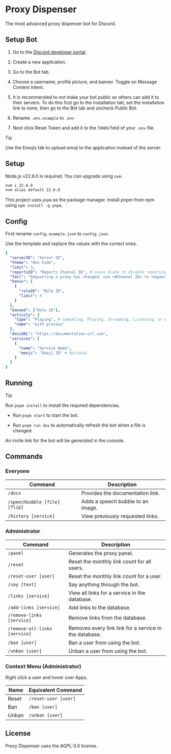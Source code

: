 # Proxy Dispenser

The most advanced proxy dispenser bot for Discord.

## Setup Bot

1. Go to the [Discord developer portal](https://discord.com/developers/applications).

2. Create a new application.

3. Go to the Bot tab.

4. Choose a username, profile picture, and banner. Toggle on Message Content Intent.

5. It is recommended to not make your bot public so others can add it to their servers. To do this first go to the Installation tab, set the installation link to none, then go to the Bot tab and uncheck Public Bot.

6. Rename `.env.example` to `.env`

7. Next click Reset Token and add it to the `TOKEN` field of your `.env` file.

> [!TIP]
> Use the Emojis tab to upload emoji to the application instead of the server.

## Setup

Node.js v22.6.0 is required. You can upgrade using `nvm`.

```bash
nvm i 22.6.0
nvm alias default 22.6.0
```

This project uses `pnpm` as the package manager. Install pnpm from npm using `npm install -g pnpm`.

## Config

First rename `config.example.json` to `config.json`.

Use the template and replace the values with the correct ones.

```yaml
{
  "serverID": "Server ID",
  "theme": "Hex Code",
  "limit": 3,
  "reportsID": "Reports Channel ID", # Leave blank to disable reporting.
  "fail": "Requesting a proxy has changed, use <#Channel ID> to request a proxy link.",
  "bonus": [
    {
      "roleID": "Role ID",
      "limit": 6
    }
  ],
  "banned": ["Role ID"],
  "activity": {
    "type": "Playing", # Competing, Playing, Streaming, Listening, or Watching
    "name": "with proxies"
  },
  "docsURL": "https://documentation-url.com",
  "services": [
    {
      "name": "Service Name",
      "emoji": "Emoji ID" # Optional
    }
  ]
}
```

## Running

> [!TIP]
> Run `pnpm install` to install the required dependencies.

- Run `pnpm start` to start the bot.

- Run `pnpm run dev` to automatically refresh the bot when a file is changed.

An invite link for the bot will be generated in the console.

## Commands

### Everyone

| Command                       | Description                       |
| ----------------------------- | --------------------------------- |
| `/docs`                       | Provides the documentation link.  |
| `/speechbubble [file] [flip]` | Adds a speech bubble to an image. |
| `/history [service]`          | View previously requested links.  |

### Administrator

| Command                       | Description                                            |
| ----------------------------- | ------------------------------------------------------ |
| `/panel`                      | Generates the proxy panel.                             |
| `/reset`                      | Reset the monthly link count for all users.            |
| `/reset-user [user]`          | Reset the monthly link count for a user.               |
| `/say [text]`                 | Say anything through the bot.                          |
| `/links [service]`            | View all links for a service in the database.          |
| `/add-links [service]`         | Add links to the database.                             |
| `/remove-links [service]`      | Remove links from the database.                        |
| `/remove-all-links [service]` | Removes every link link for a service in the database. |
| `/ban [user]`                 | Ban a user from using the bot.                         |
| `/unban [user]`               | Unban a user from using the bot.                       |

### Context Menu (Administrator)

Right click a user and hover over Apps.

| Name  | Equivalent Command   |
| ----- | -------------------- |
| Reset | `/reset-user [user]` |
| Ban   | `/ban [user]`        |
| Unban | `/unban [user]`      |

## License

Proxy Dispenser uses the AGPL-3.0 license.
